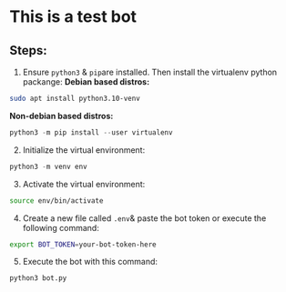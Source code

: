 # This is a test bot

## Steps:
1. Ensure `python3` & `pip`are installed. Then install the virtualenv python packange:
**Debian based distros:**
```sh
sudo apt install python3.10-venv
```

**Non-debian based distros:**
```py
python3 -m pip install --user virtualenv
```

2. Initialize the virtual environment:

```py
python3 -m venv env
```
3. Activate the virtual environment:

```sh
source env/bin/activate
```

4. Create a new file called `.env`& paste the bot token or execute the following command:

```sh
export BOT_TOKEN=your-bot-token-here
```

5. Execute the bot with this command:

```sh
python3 bot.py
```
